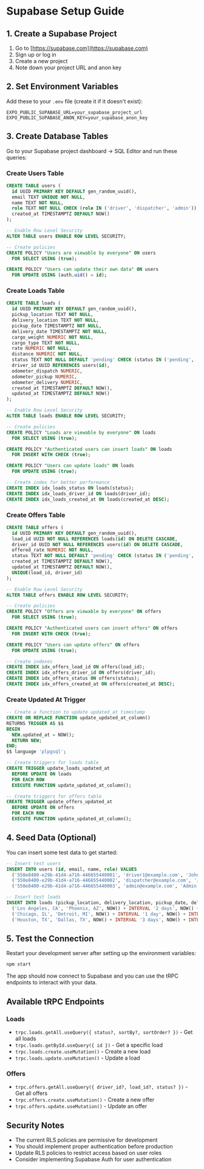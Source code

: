 # Supabase Setup Guide

## 1. Create a Supabase Project

1. Go to [https://supabase.com](https://supabase.com)
2. Sign up or log in
3. Create a new project
4. Note down your project URL and anon key

## 2. Set Environment Variables

Add these to your `.env` file (create it if it doesn't exist):

```
EXPO_PUBLIC_SUPABASE_URL=your_supabase_project_url
EXPO_PUBLIC_SUPABASE_ANON_KEY=your_supabase_anon_key
```

## 3. Create Database Tables

Go to your Supabase project dashboard → SQL Editor and run these queries:

### Create Users Table

```sql
CREATE TABLE users (
  id UUID PRIMARY KEY DEFAULT gen_random_uuid(),
  email TEXT UNIQUE NOT NULL,
  name TEXT NOT NULL,
  role TEXT NOT NULL CHECK (role IN ('driver', 'dispatcher', 'admin')),
  created_at TIMESTAMPTZ DEFAULT NOW()
);

-- Enable Row Level Security
ALTER TABLE users ENABLE ROW LEVEL SECURITY;

-- Create policies
CREATE POLICY "Users are viewable by everyone" ON users
  FOR SELECT USING (true);

CREATE POLICY "Users can update their own data" ON users
  FOR UPDATE USING (auth.uid() = id);
```

### Create Loads Table

```sql
CREATE TABLE loads (
  id UUID PRIMARY KEY DEFAULT gen_random_uuid(),
  pickup_location TEXT NOT NULL,
  delivery_location TEXT NOT NULL,
  pickup_date TIMESTAMPTZ NOT NULL,
  delivery_date TIMESTAMPTZ NOT NULL,
  cargo_weight NUMERIC NOT NULL,
  cargo_type TEXT NOT NULL,
  rate NUMERIC NOT NULL,
  distance NUMERIC NOT NULL,
  status TEXT NOT NULL DEFAULT 'pending' CHECK (status IN ('pending', 'assigned', 'in_transit', 'delivered', 'cancelled')),
  driver_id UUID REFERENCES users(id),
  odometer_dispatch NUMERIC,
  odometer_pickup NUMERIC,
  odometer_delivery NUMERIC,
  created_at TIMESTAMPTZ DEFAULT NOW(),
  updated_at TIMESTAMPTZ DEFAULT NOW()
);

-- Enable Row Level Security
ALTER TABLE loads ENABLE ROW LEVEL SECURITY;

-- Create policies
CREATE POLICY "Loads are viewable by everyone" ON loads
  FOR SELECT USING (true);

CREATE POLICY "Authenticated users can insert loads" ON loads
  FOR INSERT WITH CHECK (true);

CREATE POLICY "Users can update loads" ON loads
  FOR UPDATE USING (true);

-- Create index for better performance
CREATE INDEX idx_loads_status ON loads(status);
CREATE INDEX idx_loads_driver_id ON loads(driver_id);
CREATE INDEX idx_loads_created_at ON loads(created_at DESC);
```

### Create Offers Table

```sql
CREATE TABLE offers (
  id UUID PRIMARY KEY DEFAULT gen_random_uuid(),
  load_id UUID NOT NULL REFERENCES loads(id) ON DELETE CASCADE,
  driver_id UUID NOT NULL REFERENCES users(id) ON DELETE CASCADE,
  offered_rate NUMERIC NOT NULL,
  status TEXT NOT NULL DEFAULT 'pending' CHECK (status IN ('pending', 'accepted', 'rejected', 'withdrawn')),
  created_at TIMESTAMPTZ DEFAULT NOW(),
  updated_at TIMESTAMPTZ DEFAULT NOW(),
  UNIQUE(load_id, driver_id)
);

-- Enable Row Level Security
ALTER TABLE offers ENABLE ROW LEVEL SECURITY;

-- Create policies
CREATE POLICY "Offers are viewable by everyone" ON offers
  FOR SELECT USING (true);

CREATE POLICY "Authenticated users can insert offers" ON offers
  FOR INSERT WITH CHECK (true);

CREATE POLICY "Users can update offers" ON offers
  FOR UPDATE USING (true);

-- Create indexes
CREATE INDEX idx_offers_load_id ON offers(load_id);
CREATE INDEX idx_offers_driver_id ON offers(driver_id);
CREATE INDEX idx_offers_status ON offers(status);
CREATE INDEX idx_offers_created_at ON offers(created_at DESC);
```

### Create Updated At Trigger

```sql
-- Create a function to update updated_at timestamp
CREATE OR REPLACE FUNCTION update_updated_at_column()
RETURNS TRIGGER AS $$
BEGIN
  NEW.updated_at = NOW();
  RETURN NEW;
END;
$$ language 'plpgsql';

-- Create triggers for loads table
CREATE TRIGGER update_loads_updated_at
  BEFORE UPDATE ON loads
  FOR EACH ROW
  EXECUTE FUNCTION update_updated_at_column();

-- Create triggers for offers table
CREATE TRIGGER update_offers_updated_at
  BEFORE UPDATE ON offers
  FOR EACH ROW
  EXECUTE FUNCTION update_updated_at_column();
```

## 4. Seed Data (Optional)

You can insert some test data to get started:

```sql
-- Insert test users
INSERT INTO users (id, email, name, role) VALUES
  ('550e8400-e29b-41d4-a716-446655440001', 'driver1@example.com', 'John Driver', 'driver'),
  ('550e8400-e29b-41d4-a716-446655440002', 'dispatcher@example.com', 'Jane Dispatcher', 'dispatcher'),
  ('550e8400-e29b-41d4-a716-446655440003', 'admin@example.com', 'Admin User', 'admin');

-- Insert test loads
INSERT INTO loads (pickup_location, delivery_location, pickup_date, delivery_date, cargo_weight, cargo_type, rate, distance, status) VALUES
  ('Los Angeles, CA', 'Phoenix, AZ', NOW() + INTERVAL '2 days', NOW() + INTERVAL '3 days', 42000, 'Electronics', 2500, 373, 'pending'),
  ('Chicago, IL', 'Detroit, MI', NOW() + INTERVAL '1 day', NOW() + INTERVAL '2 days', 38000, 'Auto Parts', 1800, 283, 'pending'),
  ('Houston, TX', 'Dallas, TX', NOW() + INTERVAL '3 days', NOW() + INTERVAL '4 days', 35000, 'Furniture', 1200, 239, 'pending');
```

## 5. Test the Connection

Restart your development server after setting up the environment variables:

```bash
npm start
```

The app should now connect to Supabase and you can use the tRPC endpoints to interact with your data.

## Available tRPC Endpoints

### Loads
- `trpc.loads.getAll.useQuery({ status?, sortBy?, sortOrder? })` - Get all loads
- `trpc.loads.getById.useQuery({ id })` - Get a specific load
- `trpc.loads.create.useMutation()` - Create a new load
- `trpc.loads.update.useMutation()` - Update a load

### Offers
- `trpc.offers.getAll.useQuery({ driver_id?, load_id?, status? })` - Get all offers
- `trpc.offers.create.useMutation()` - Create a new offer
- `trpc.offers.update.useMutation()` - Update an offer

## Security Notes

- The current RLS policies are permissive for development
- You should implement proper authentication before production
- Update RLS policies to restrict access based on user roles
- Consider implementing Supabase Auth for user authentication

